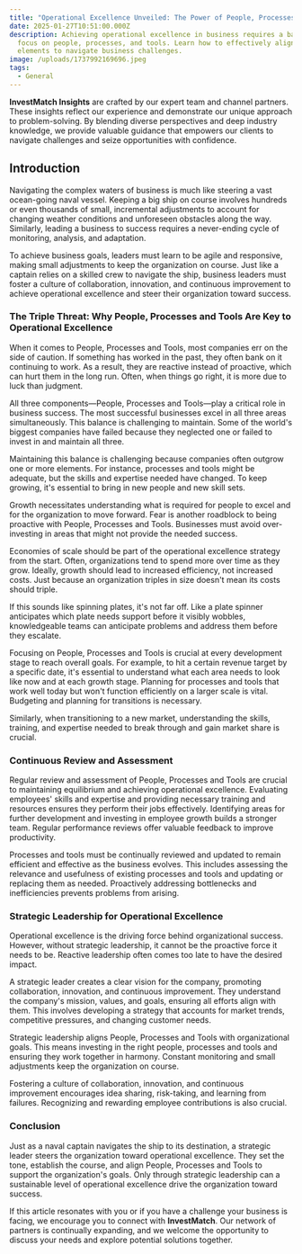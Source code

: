 ```yaml
---
title: "Operational Excellence Unveiled: The Power of People, Processes and Tools"
date: 2025-01-27T10:51:00.000Z
description: Achieving operational excellence in business requires a balanced
  focus on people, processes, and tools. Learn how to effectively align these
  elements to navigate business challenges.
image: /uploads/1737992169696.jpeg
tags:
  - General
---
```

**InvestMatch Insights** are crafted by our expert team and channel partners. These insights reflect our experience and demonstrate our unique approach to problem-solving. By blending diverse perspectives and deep industry knowledge, we provide valuable guidance that empowers our clients to navigate challenges and seize opportunities with confidence.

## Introduction

Navigating the complex waters of business is much like steering a vast ocean-going naval vessel. Keeping a big ship on course involves hundreds or even thousands of small, incremental adjustments to account for changing weather conditions and unforeseen obstacles along the way. Similarly, leading a business to success requires a never-ending cycle of monitoring, analysis, and adaptation.

To achieve business goals, leaders must learn to be agile and responsive, making small adjustments to keep the organization on course. Just like a captain relies on a skilled crew to navigate the ship, business leaders must foster a culture of collaboration, innovation, and continuous improvement to achieve operational excellence and steer their organization toward success.

### The Triple Threat: Why People, Processes and Tools Are Key to Operational Excellence

When it comes to People, Processes and Tools, most companies err on the side of caution. If something has worked in the past, they often bank on it continuing to work. As a result, they are reactive instead of proactive, which can hurt them in the long run. Often, when things go right, it is more due to luck than judgment.

All three components—People, Processes and Tools—play a critical role in business success. The most successful businesses excel in all three areas simultaneously. This balance is challenging to maintain. Some of the world's biggest companies have failed because they neglected one or failed to invest in and maintain all three.

Maintaining this balance is challenging because companies often outgrow one or more elements. For instance, processes and tools might be adequate, but the skills and expertise needed have changed. To keep growing, it's essential to bring in new people and new skill sets.

Growth necessitates understanding what is required for people to excel and for the organization to move forward. Fear is another roadblock to being proactive with People, Processes and Tools. Businesses must avoid over-investing in areas that might not provide the needed success.

Economies of scale should be part of the operational excellence strategy from the start. Often, organizations tend to spend more over time as they grow. Ideally, growth should lead to increased efficiency, not increased costs. Just because an organization triples in size doesn't mean its costs should triple.

If this sounds like spinning plates, it's not far off. Like a plate spinner anticipates which plate needs support before it visibly wobbles, knowledgeable teams can anticipate problems and address them before they escalate.

Focusing on People, Processes and Tools is crucial at every development stage to reach overall goals. For example, to hit a certain revenue target by a specific date, it's essential to understand what each area needs to look like now and at each growth stage. Planning for processes and tools that work well today but won't function efficiently on a larger scale is vital. Budgeting and planning for transitions is necessary.

Similarly, when transitioning to a new market, understanding the skills, training, and expertise needed to break through and gain market share is crucial.

### Continuous Review and Assessment

Regular review and assessment of People, Processes and Tools are crucial to maintaining equilibrium and achieving operational excellence. Evaluating employees' skills and expertise and providing necessary training and resources ensures they perform their jobs effectively. Identifying areas for further development and investing in employee growth builds a stronger team. Regular performance reviews offer valuable feedback to improve productivity.

Processes and tools must be continually reviewed and updated to remain efficient and effective as the business evolves. This includes assessing the relevance and usefulness of existing processes and tools and updating or replacing them as needed. Proactively addressing bottlenecks and inefficiencies prevents problems from arising.

### Strategic Leadership for Operational Excellence

Operational excellence is the driving force behind organizational success. However, without strategic leadership, it cannot be the proactive force it needs to be. Reactive leadership often comes too late to have the desired impact.

A strategic leader creates a clear vision for the company, promoting collaboration, innovation, and continuous improvement. They understand the company's mission, values, and goals, ensuring all efforts align with them. This involves developing a strategy that accounts for market trends, competitive pressures, and changing customer needs.

Strategic leadership aligns People, Processes and Tools with organizational goals. This means investing in the right people, processes and tools and ensuring they work together in harmony. Constant monitoring and small adjustments keep the organization on course.

Fostering a culture of collaboration, innovation, and continuous improvement encourages idea sharing, risk-taking, and learning from failures. Recognizing and rewarding employee contributions is also crucial.

### Conclusion

Just as a naval captain navigates the ship to its destination, a strategic leader steers the organization toward operational excellence. They set the tone, establish the course, and align People, Processes and Tools to support the organization's goals. Only through strategic leadership can a sustainable level of operational excellence drive the organization toward success.

If this article resonates with you or if you have a challenge your business is facing, we encourage you to connect with **InvestMatch**. Our network of partners is continually expanding, and we welcome the opportunity to discuss your needs and explore potential solutions together.
